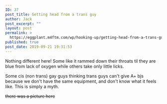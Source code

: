```yaml
---
ID: 37
post_title: Getting head from a trans guy
author: Jack
post_excerpt: ""
layout: post
permalink: >
  https://eggplant.m4ftm.com/wp/hooking-up/getting-head-from-a-trans-guy/
published: true
post_date: 2019-09-21 19:31:53
---
```

<p id="mcetoc_1dl0cjlhf0">Nothing different here! Some like it rammed down their throats til they are blue from lack of oxygen while others take only little licks.</p>
Some cis (non trans) gay guys thinking trans guys can't give A+ bjs because we don't have the same equipment, and don't know what it feels like. This is simply a myth.

<del>there was a picture here</del>